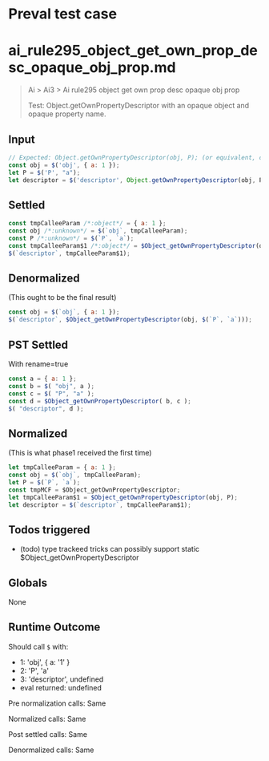 # Preval test case

# ai_rule295_object_get_own_prop_desc_opaque_obj_prop.md

> Ai > Ai3 > Ai rule295 object get own prop desc opaque obj prop
>
> Test: Object.getOwnPropertyDescriptor with an opaque object and opaque property name.

## Input

`````js filename=intro
// Expected: Object.getOwnPropertyDescriptor(obj, P); (or equivalent, call preserved)
const obj = $('obj', { a: 1 });
let P = $('P', "a");
let descriptor = $('descriptor', Object.getOwnPropertyDescriptor(obj, P));
`````


## Settled


`````js filename=intro
const tmpCalleeParam /*:object*/ = { a: 1 };
const obj /*:unknown*/ = $(`obj`, tmpCalleeParam);
const P /*:unknown*/ = $(`P`, `a`);
const tmpCalleeParam$1 /*:object*/ = $Object_getOwnPropertyDescriptor(obj, P);
$(`descriptor`, tmpCalleeParam$1);
`````


## Denormalized
(This ought to be the final result)

`````js filename=intro
const obj = $(`obj`, { a: 1 });
$(`descriptor`, $Object_getOwnPropertyDescriptor(obj, $(`P`, `a`)));
`````


## PST Settled
With rename=true

`````js filename=intro
const a = { a: 1 };
const b = $( "obj", a );
const c = $( "P", "a" );
const d = $Object_getOwnPropertyDescriptor( b, c );
$( "descriptor", d );
`````


## Normalized
(This is what phase1 received the first time)

`````js filename=intro
let tmpCalleeParam = { a: 1 };
const obj = $(`obj`, tmpCalleeParam);
let P = $(`P`, `a`);
const tmpMCF = $Object_getOwnPropertyDescriptor;
let tmpCalleeParam$1 = $Object_getOwnPropertyDescriptor(obj, P);
let descriptor = $(`descriptor`, tmpCalleeParam$1);
`````


## Todos triggered


- (todo) type trackeed tricks can possibly support static $Object_getOwnPropertyDescriptor


## Globals


None


## Runtime Outcome


Should call `$` with:
 - 1: 'obj', { a: '1' }
 - 2: 'P', 'a'
 - 3: 'descriptor', undefined
 - eval returned: undefined

Pre normalization calls: Same

Normalized calls: Same

Post settled calls: Same

Denormalized calls: Same
